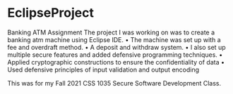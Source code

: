 # EclipseProject
Banking ATM Assignment
The project I was working on was to create a banking atm
machine using Eclipse IDE.
• The machine was set up with a fee and overdraft method.
• A deposit and withdraw system.
• I also set up multiple secure features and added defensive programming techniques.
• Applied cryptographic constructions to ensure the confidentiality of data
• Used defensive principles of input validation and output encoding

This was for my Fall 2021 CSS 1035 Secure Software Development Class.

